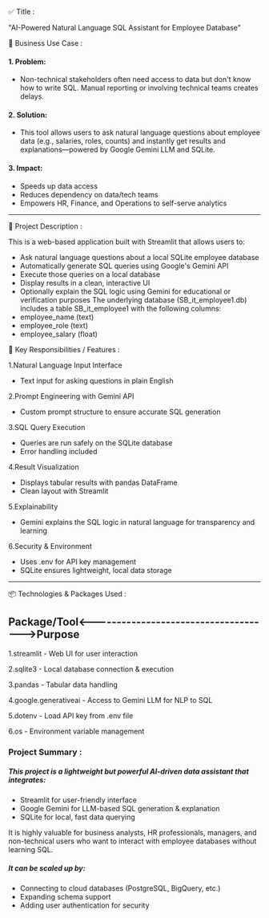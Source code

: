 ✅ Title : 

"AI-Powered Natural Language SQL Assistant for Employee Database"


💼 Business Use Case :

#### 1. Problem:
* Non-technical stakeholders often need access to data but don't know how to write SQL. Manual reporting or involving technical teams creates delays.

#### 2. Solution:
* This tool allows users to ask natural language questions about employee data (e.g., salaries, roles, counts) and instantly get results and explanations—powered by Google Gemini LLM and SQLite.

#### 3. Impact:
* Speeds up data access
* Reduces dependency on data/tech teams
* Empowers HR, Finance, and Operations to self-serve analytics
-------------------------------------------------------------------------  


🧾 Project Description :

This is a web-based application built with Streamlit that allows users to:
* Ask natural language questions about a local SQLite employee database
* Automatically generate SQL queries using Google's Gemini API
* Execute those queries on a local database
* Display results in a clean, interactive UI
* Optionally explain the SQL logic using Gemini for educational or verification purposes
The underlying database (SB_it_employee1.db) includes a table SB_it_employee1 with the following columns:
* employee_name (text)
* employee_role (text)
* employee_salary (float)


🎯 Key Responsibilities / Features : 

1.Natural Language Input Interface
* Text input for asking questions in plain English

2.Prompt Engineering with Gemini API
* Custom prompt structure to ensure accurate SQL generation

3.SQL Query Execution
* Queries are run safely on the SQLite database
* Error handling included

4.Result Visualization
* Displays tabular results with pandas DataFrame
* Clean layout with Streamlit

5.Explainability
* Gemini explains the SQL logic in natural language for transparency and learning

6.Security & Environment
* Uses .env for API key management
* SQLite ensures lightweight, local data storage

---------------------------------------------------------------------------------


📦 Technologies & Packages Used : 
## Package/Tool<------------------------------------->Purpose

1.streamlit             -                    	Web UI for user interaction

2.sqlite3               -                     Local database connection & execution

3.pandas	              -                     Tabular data handling

4.google.generativeai   -                    	Access to Gemini LLM for NLP to SQL

5.dotenv	              -                     Load API key from .env file

6.os	                  -                     Environment variable management




### Project Summary :

##### This project is a lightweight but powerful AI-driven data assistant that integrates:
* Streamlit for user-friendly interface
* Google Gemini for LLM-based SQL generation & explanation
* SQLite for local, fast data querying
  
It is highly valuable for business analysts, HR professionals, managers, and non-technical users who want to interact with employee databases without learning SQL.

##### It can be scaled up by:
* Connecting to cloud databases (PostgreSQL, BigQuery, etc.)
* Expanding schema support
* Adding user authentication for security





























